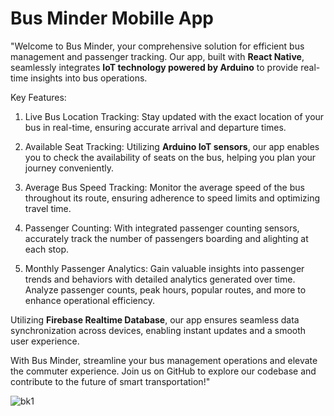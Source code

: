 # Bus Minder Mobille App

"Welcome to Bus Minder, your comprehensive solution for efficient bus management and passenger tracking. Our app, built with **React Native**, seamlessly integrates **IoT technology powered by Arduino** to provide real-time insights into bus operations.

Key Features:

1. Live Bus Location Tracking: Stay updated with the exact location of your bus in real-time, ensuring accurate arrival and departure times.

2. Available Seat Tracking: Utilizing **Arduino IoT sensors**, our app enables you to check the availability of seats on the bus, helping you plan your journey conveniently.

3. Average Bus Speed Tracking: Monitor the average speed of the bus throughout its route, ensuring adherence to speed limits and optimizing travel time.

4. Passenger Counting: With integrated passenger counting sensors, accurately track the number of passengers boarding and alighting at each stop.

5. Monthly Passenger Analytics: Gain valuable insights into passenger trends and behaviors with detailed analytics generated over time. Analyze passenger counts, peak hours, popular routes, and more to enhance operational efficiency.

Utilizing **Firebase Realtime Database**, our app ensures seamless data synchronization across devices, enabling instant updates and a smooth user experience.

With Bus Minder, streamline your bus management operations and elevate the commuter experience. Join us on GitHub to explore our codebase and contribute to the future of smart transportation!"

![bk1](https://github.com/heshant3/Bus_Minder_App/assets/55088720/f12a5847-b75e-4a63-866f-0f464f08cf16)

 
